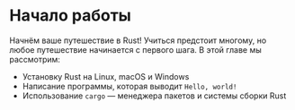 # Начало работы

Начнём ваше путешествие в Rust! Учиться предстоит многому, но любое путешествие начинается с первого шага. В этой главе мы рассмотрим:

- Установку Rust на Linux, macOS и Windows  
- Написание программы, которая выводит `Hello, world!`  
- Использование `cargo` — менеджера пакетов и системы сборки Rust  
